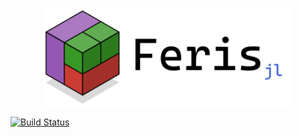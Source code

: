 <p align = "center">
    <img src = "resources/logo/logo.svg" alt = "feris logo" width = "400px">
</p>

[![Build Status](https://github.com/schmaeke/Feris.jl/actions/workflows/CI.yml/badge.svg?branch=main)](https://github.com/schmaeke/Feris.jl/actions/workflows/CI.yml?query=branch%3Amain)
